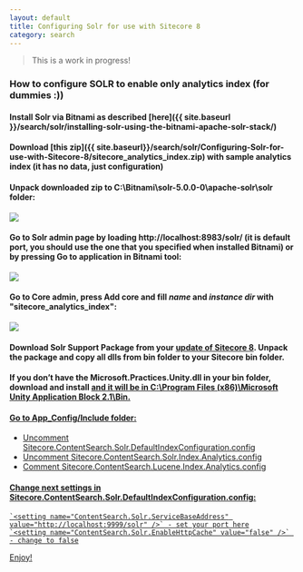 ```yaml
---
layout: default
title: Configuring Solr for use with Sitecore 8
category: search
---
```


> This is a work in progress!

### How to configure SOLR to enable only analytics index (for dummies :))

#### Install Solr via Bitnami as described  [here]({{ site.baseurl }}/search/solr/installing-solr-using-the-bitnami-apache-solr-stack/)

#### Download [this zip]({{ site.baseurl}}/search/solr/Configuring-Solr-for-use-with-Sitecore-8/sitecore_analytics_index.zip) with sample analytics index (it has no data, just configuration)

#### Unpack downloaded zip to C:\Bitnami\solr-5.0.0-0\apache-solr\solr folder:

<img src="/docs/images/search/solr/Configuring-Solr-for-use-with-Sitecore-8/solrfolder.png"  />

#### Go to Solr admin page by loading http://localhost:8983/solr/ (it is default port, you should use the one that you specified when installed Bitnami) or by pressing Go to application in Bitnami tool:

<img src="/docs/images/search/solr/Configuring-Solr-for-use-with-Sitecore-8/bitnamistart.png"  />

#### Go to Core admin, press Add core and fill *name* and *instance dir* with "sitecore_analytics_index":

<img src="/docs/images/search/solr/Configuring-Solr-for-use-with-Sitecore-8/addcore.png"  />

#### Download Solr Support Package from your <a href="https://dev.sitecore.net/Downloads/Sitecore_Experience_Platform/8_0.aspx" >update of Sitecore 8</a>. Unpack the package and copy all dlls from bin folder to your Sitecore bin folder.

#### If you don’t have the Microsoft.Practices.Unity.dll in your bin folder, download and install <a href="http://www.microsoft.com/en-gb/download/details.aspx?id=17866" /> and it will be in C:\Program Files (x86)\Microsoft Unity Application Block 2.1\Bin.

#### Go to App_Config/Include folder:
- Uncomment Sitecore.ContentSearch.Solr.DefaultIndexConfiguration.config
- Uncomment Sitecore.ContentSearch.Solr.Index.Analytics.config
- Comment Sitecore.ContentSearch.Lucene.Index.Analytics.config

#### Change next settings in Sitecore.ContentSearch.Solr.DefaultIndexConfiguration.config:

    `<setting name="ContentSearch.Solr.ServiceBaseAddress" value="http://localhost:9999/solr" />` - set your port here
    `<setting name="ContentSearch.Solr.EnableHttpCache" value="false" />` - change to false

Enjoy!